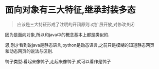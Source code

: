# 面向对象有三大特征,继承封装多态

>应该是三大特征形成了注明的开闭原则:对扩展开放,对修改关闭

因为是面向对象,所以和java中的概念基本上都是类似的.

恩,刚才看到说java是静态语言,python是动态语言,之前只是模糊的知道静态网页和动态网页的说法与区别.

鸭子类型:看起来像鸭子,走起来像鸭子,就可以看作是鸭子
